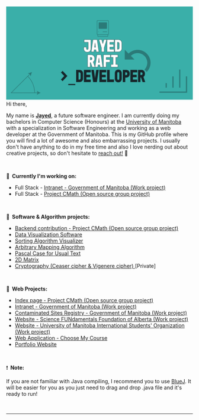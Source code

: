 <a href ="https://github.com/JayedRafiProjects"><img src="https://github.com/JayedRafiProjects/JayedRafiProjects/blob/main/poster.png" alt="cover"></a>
Hi there,
<p>My name is <strong><a href = "https://jayedrafi.com">Jayed</a></strong>, a future software engineer. I am currently doing my bachelors in Computer Science (Honours) at the <a href= "https://en.wikipedia.org/wiki/University_of_Manitoba">University of Manitoba</a> with a specialization in Software Engineering and working as a web developer at the Government of Manitoba. This is my GitHub profile where you will find a lot of awesome and also embarrassing projects. I usually don't have anything to do in my free time and also I love nerding out about creative projects, so don't hesitate to <a href = "https://jayedrafi.com">reach out!</a> 🙂 </p>
<br/>

<p>🧪<strong>&nbsp;&nbsp;Currently I'm working on:</strong>
<ul>
  <li>Full Stack - <a href ="">Intranet - Government of Manitoba (Work project)</a></li>
  <li>Full Stack - <a href ="https://jayedrafiprojects.github.io/cmath.c/">Project CMath (Open source group project)</a></li>
</ul>
<br/>

<p>🧪<strong>&nbsp;&nbsp;Software & Algorithm projects:</strong>
<ul>
  <li><a href ="https://jayedrafiprojects.github.io/cmath.c/">Backend contribution - Project CMath (Open source group project)</a></li>
  <li><a href ="https://github.com/JayedRafiProjects/data_visualization_software">Data Visualization Software</a></li>
  <li><a href ="https://github.com/JayedRafiProjects/sorting_algorithm_visualizer">Sorting Algorithm Visualizer</a></li>
  <li><a href ="https://github.com/JayedRafiProjects/arbritary_mapping_algorithm">Arbitrary Mapping Algorithm</a></li>
  <li><a href ="https://github.com/JayedRafiProjects/pascal_case_for_usual_texts">Pascal Case for Usual Text</a></li>
  <li><a href ="https://github.com/JayedRafiProjects/2DMatrix">2D Matrix</a></li>
  <li><a href ="https://github.com/JayedRafiProjects/cryptography">Cryptography (Ceaser cipher & Vigenere cipher) </a>[Private]</li>
</ul>
<br/>

<p>🧪<strong>&nbsp;&nbsp;Web Projects:</strong></p>
<ul>
  <li><a href ="https://jayedrafiprojects.github.io/cmath.c/">Index page - Project CMath (Open source group project)</a></li>
  <li><a href ="">Intranet - Government of Manitoba (Work project)</a></li>
  <li><a href ="">Contaminated Sites Registry - Government of Manitoba (Work project)</a></li>
  <li><a href ="">Website - Science FUNdamentals  Foundation of Alberta (Work project)</a></li>
  <li><a href ="https://www.umiso.ca/">Website - University of Manitoba International Students' Organization (Work project)</a></li>
  <li><a href ="">Web Application - Choose My Course</a></li>
  <li><a href ="https://jayedrafi.com">Portfolio Website</a></li>
</ul>
<br/>

<p>❗️<strong>&nbsp;&nbsp;Note:</strong></p>
<p>If you are not familiar with Java compiling, I recommend you to use <a href="https://www.bluej.org/">BlueJ</a>. It will be easier for you as you just need to drag and drop .java file and it's ready to run!</p>
<br/>
<hr>

<!--
** c
-->
